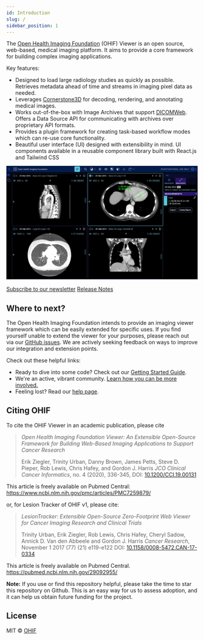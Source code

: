 ```yaml
---
id: Introduction
slug: /
sidebar_position: 1
---
```


The [Open Health Imaging Foundation][ohif-org] (OHIF) Viewer is an open source,
web-based, medical imaging platform. It aims to provide a core framework for
building complex imaging applications.

Key features:

- Designed to load large radiology studies as quickly as possible. Retrieves
  metadata ahead of time and streams in imaging pixel data as needed.
- Leverages [Cornerstone3D](https://github.com/cornerstonejs/cornerstone3D-beta) for decoding,
  rendering, and annotating medical images.
- Works out-of-the-box with Image Archives that support [DICOMWeb][dicom-web].
  Offers a Data Source API for communicating with archives over proprietary API
  formats.
- Provides a plugin framework for creating task-based workflow modes which can
  re-use core functionality.
- Beautiful user interface (UI) designed with extensibility in mind. UI
  components available in a reusable component library built with React.js and
  Tailwind CSS

![OHIF Viewer Screenshot](./assets/img/OHIF-Viewer.jpg)

<div className="text--center">
    <div className="button-group">
        <a className='button button--primary' href="https://ohif.org/news/">Subscribe to our newsletter</a>
        <a className='button button--primary' href="./release-notes">Release Notes</a>
    </div>
</div>




## Where to next?

The Open Health Imaging Foundation intends to provide an imaging viewer
framework which can be easily extended for specific uses. If you find yourself
unable to extend the viewer for your purposes, please reach out via our [GitHub
issues][gh-issues]. We are actively seeking feedback on ways to improve our
integration and extension points.

Check out these helpful links:

- Ready to dive into some code? Check out our
  [Getting Started Guide](./development/getting-started.md).
- We're an active, vibrant community.
  [Learn how you can be more involved.](./development/contributing.md)
- Feeling lost? Read our [help page](/help).

## Citing OHIF

To cite the OHIF Viewer in an academic publication, please cite

> _Open Health Imaging Foundation Viewer: An Extensible Open-Source Framework
> for Building Web-Based Imaging Applications to Support Cancer Research_
>
>  Erik Ziegler, Trinity Urban, Danny Brown, James Petts, Steve D. Pieper, Rob
> Lewis, Chris Hafey, and Gordon J. Harris _JCO Clinical Cancer Informatics_, no. 4 (2020), 336-345, DOI:
> [10.1200/CCI.19.00131](https://www.doi.org/10.1200/CCI.19.00131)

This article is freely available on Pubmed Central: https://www.ncbi.nlm.nih.gov/pmc/articles/PMC7259879/


or, for Lesion Tracker of OHIF v1, please cite:

> _LesionTracker: Extensible Open-Source Zero-Footprint Web Viewer for Cancer
> Imaging Research and Clinical Trials_
>
> Trinity Urban, Erik Ziegler, Rob Lewis, Chris Hafey, Cheryl Sadow, Annick D.
> Van den Abbeele and Gordon J. Harris _Cancer Research_, November 1 2017 (77) (21) e119-e122 DOI:
> [10.1158/0008-5472.CAN-17-0334](https://www.doi.org/10.1158/0008-5472.CAN-17-0334)

This article is freely available on Pubmed Central.
https://pubmed.ncbi.nlm.nih.gov/29092955/


**Note:** If you use or find this repository helpful, please take the time to
star this repository on Github. This is an easy way for us to assess adoption,
and it can help us obtain future funding for the project.

## License

MIT © [OHIF](https://github.com/OHIF)

&nbsp;

<!--
  Links
  -->

<!-- prettier-ignore-start -->
[ohif-org]: https://www.ohif.org
[ohif-demo]: http://viewer.ohif.org/
[dicom-web]: https://en.wikipedia.org/wiki/DICOMweb
[gh-issues]: https://github.com/OHIF/Viewers/issues
<!-- prettier-ignore-end -->
